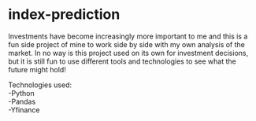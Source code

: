 # index-prediction

Investments have become increasingly more important to me and this is a fun side project of mine to work side by side with my own analysis of the market. In no way is this project used on its own for investment decisions, but it is still fun to use different tools and technologies to see what the future might hold!

Technologies used: <br>
-Python <br>
-Pandas <br>
-Yfinance <br>